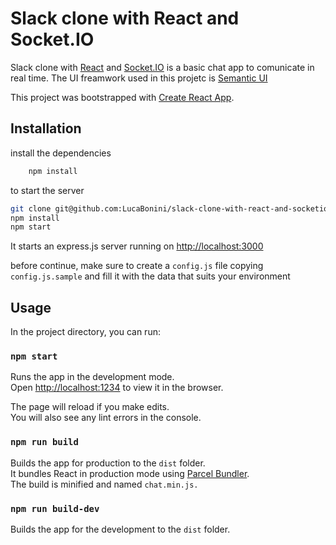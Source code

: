 # Slack clone with React and Socket.IO

Slack clone with [React](https://github.com/facebook/react) and [Socket.IO](https://github.com/socketio/socket.io) is a basic chat app to comunicate in real time.
The UI freamwork used in this projetc is [Semantic UI](https://github.com/Semantic-Org/Semantic-UI)

This project was bootstrapped with [Create React App](https://github.com/facebook/create-react-app).

## Installation

install the dependencies
```bash
	npm install
```

to start the server
```bash
git clone git@github.com:LucaBonini/slack-clone-with-react-and-socketio--server.git
npm install
npm start
```
It starts an express.js server running on [http://localhost:3000](http://localhost:3000)

before continue, make sure to create a `config.js` file copying `config.js.sample` and fill it with the data that suits your environment

## Usage

In the project directory, you can run:

### `npm start`

Runs the app in the development mode.<br />
Open [http://localhost:1234](http://localhost:1234) to view it in the browser.

The page will reload if you make edits.<br />
You will also see any lint errors in the console.

### `npm run build`

Builds the app for production to the `dist` folder.<br />
It bundles React in production mode using [Parcel Bundler](https://parceljs.org/). <br />
The build is minified and named `chat.min.js.`<br />

### `npm run build-dev`

Builds the app for the development to the `dist` folder.<br />

